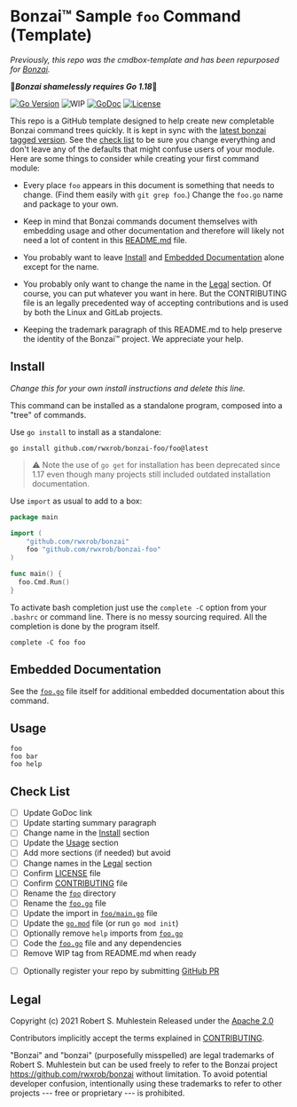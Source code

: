 # Bonzai™ Sample `foo` Command (Template)

*Previously, this repo was the cmdbox-template and has been repurposed
for [Bonzai](https://github.com/rwxrob/bonzai).*

🎉***Bonzai shamelessly requires Go 1.18***💋

[![Go Version](https://img.shields.io/github/go-mod/go-version/rwxrob/bonzai)](https://tip.golang.org/doc/go1.18)
![WIP](https://img.shields.io/badge/status-wip-red)
[![GoDoc](https://godoc.org/github.com/rwxrob/bonzai-template?status.svg)](https://godoc.org/github.com/rwxrob/bonzai-template)
[![License](https://img.shields.io/badge/license-Apache2-brightgreen.svg)](LICENSE)

This repo is a GitHub template designed to help create new completable
Bonzai command trees quickly. It is kept in sync with the [latest bonzai
tagged version](https://github.com/rwxrob/bonzai). See the [check
list](#check-list) to be sure you change everything and don't leave any
of the defaults that might confuse users of your module. Here are some
things to consider while creating your first command module:

* Every place `foo` appears in this document is something that needs to
  change. (Find them easily with `git grep foo`.) Change the `foo.go`
  name and package to your own.

* Keep in mind that Bonzai commands document themselves with
  embedding usage and other documentation and therefore will likely not
  need a lot of content in this [README.md](README.md) file. 

* You probably want to leave [Install](#install) and [Embedded
  Documentation](#embedded-documentation) alone except for the name.

* You probably only want to change the name in the [Legal](#legal)
  section. Of course, you can put whatever you want in here. But the
  CONTRIBUTING file is an legally precedented way of accepting
  contributions and is used by both the Linux and GitLab projects.

* Keeping the trademark paragraph of this README.md to help preserve the
  identity of the Bonzai™ project. We appreciate your help.

## Install

*Change this for your own install instructions and delete this line.*

This command can be installed as a standalone program, composed into a
"tree" of commands.

Use `go install` to install as a standalone:

```
go install github.com/rwxrob/bonzai-foo/foo@latest
```

> ⚠️ Note the use of  `go get` for installation has been
> deprecated since 1.17 even though many projects still included
> outdated installation documentation.

Use `import` as usual to add to a box:

```go
package main

import (
	"github.com/rwxrob/bonzai"
	foo "github.com/rwxrob/bonzai-foo"
)

func main() {
  foo.Cmd.Run()
}
```

To activate bash completion just use the `complete -C` option from your
`.bashrc` or command line. There is no messy sourcing required. All the
completion is done by the program itself.

```
complete -C foo foo
```

## Embedded Documentation

See the [`foo.go`](foo.go) file itself for additional embedded
documentation about this command.

## Usage

```
foo
foo bar
foo help
```

## Check List

- [ ] Update GoDoc link
- [ ] Update starting summary paragraph
- [ ] Change name in the [Install](#install) section
- [ ] Update the [Usage](#usage) section
- [ ] Add more sections (if needed) but avoid
- [ ] Change names in the [Legal](#legal) section
- [ ] Confirm [LICENSE](LICENSE) file
- [ ] Confirm [CONTRIBUTING](CONTRIBUTING) file
- [ ] Rename the [`foo`](foo) directory
- [ ] Rename the [`foo.go`](foo.go) file
- [ ] Update the import in [`foo/main.go`](foo/main.go) file
- [ ] Update the [`go.mod`](go.mod) file (or run `go mod init`)
- [ ] Optionally remove `help` imports from [`foo.go`](foo.go)
- [ ] Code the [`foo.go`](foo.go) file and any dependencies
- [ ] Remove WIP tag from README.md when ready
* [ ] Optionally register your repo by submitting [GitHub PR]

[GitHub PR]: <https://github.com/rwxrob/register-bonzai>

## Legal

Copyright (c) 2021 Robert S. Muhlestein
Released under the [Apache 2.0](LICENSE)

Contributors implicitly accept the terms
explained in [CONTRIBUTING](CONTRIBUTING).

"Bonzai" and "bonzai" (purposefully misspelled) are legal trademarks of
Robert S. Muhlestein but can be used freely to refer to the Bonzai
project <https://github.com/rwxrob/bonzai> without limitation. To avoid
potential developer confusion, intentionally using these trademarks to
refer to other projects --- free or proprietary --- is prohibited.
